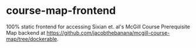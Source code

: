 # course-map-frontend
100% static frontend for accessing Sixian et. al's McGill Course Prerequisite Map backend at https://github.com/jacobthebanana/mcgill-course-map/tree/dockerable. 
